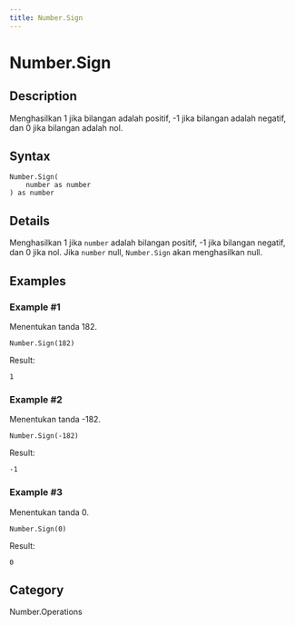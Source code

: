 ```yaml
---
title: Number.Sign
---
```


# Number.Sign


## Description

Menghasilkan 1 jika bilangan adalah positif, -1 jika bilangan adalah negatif, dan 0 jika bilangan adalah nol.


## Syntax

```powerquery
Number.Sign(
    number as number
) as number
```


## Details

Menghasilkan 1 jika <code>number</code> adalah bilangan positif, -1 jika bilangan negatif, dan 0 jika nol.    Jika <code>number</code> null, <code>Number.Sign</code> akan menghasilkan null.


## Examples

### Example #1 
Menentukan tanda 182.
```powerquery
Number.Sign(182)
```

Result: 
```powerquery
1
```


### Example #2 
Menentukan tanda -182.
```powerquery
Number.Sign(-182)
```

Result: 
```powerquery
-1
```


### Example #3 
Menentukan tanda 0.
```powerquery
Number.Sign(0)
```

Result: 
```powerquery
0
```




## Category
Number.Operations
